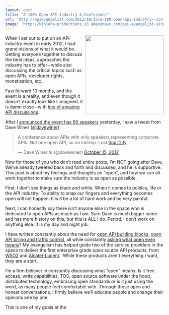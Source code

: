 ```yaml
---
layout: post
title: "A 100% Open API Industry & Conference"
url: 'http://apievangelist.com/2012/10/15/a-100-open-api-industry--conference/'
image: 'http://kinlane-productions.s3.amazonaws.com/api-evangelist-site/blog/open.jpeg'
---
```


<img class="c1" src="http://kinlane-productions.s3.amazonaws.com/open.jpg" alt="" width="250" align="right" />

When I set out to put on an API industry event in early 2012, I had grand visions of what it would be. Getting everyone together to discuss the best ideas, approaches the industry has to offer--while also discussing the critical topics such as open APIs, developer rights, monetization, etc.

Fast forward 10 months, and the event is a reality, and even though it doesn’t exactly look like I imagined, it is damn close--with [lots of amazing API discussions][1].

After I [announced the event has 60 speakers][2] yesterday, I saw a tweet from Dave Winer ([@davewiner][3]):

> A conference about APIs with only speakers representing corporate APIs. Not one open API, so no interop. Lost.[0ox.r2.ly][4]
>
> — Dave Winer ☮ (@davewiner) [October 15, 2012][5]

Now for those of you who don’t read entire posts, I’m NOT going after Dave. We’ve already tweeted back and forth and discussed, and he is supportive. This post is about my feelings and thoughts on "open", and how we can all work together to make sure the industry is as open as possible.

First, I don’t see things as black and white. When it comes to politics, life or the API industry. To ability to snap our fingers and everything becomes open will not happen. It will be a lot of hard work and be very painful.

Next, I can honestly say there isn’t anyone else in the space who is dedicated to open APIs as much as I am. Sure Dave is much bigger name and has more history on this, but this is ALL I do. Period. I don’t work on anything else. It is my day and night job.

I have written constantly about the need for [open API building blocks][6], [open API billing and traffic control][7], all while constantly [asking what open even means][8]? My evangelism has helped guide two of the service providers in the space to deliver the first enterprise grade open source API products, from [WSO2][9] and [Alcatel-Lucent][10].  While these products aren't everything I want, they are a start.

I’m a firm believer in constantly discussing what “open” means. Is it free access, write capabilities, TOS, open source software under the hood, distributed technology, embracing open standards or is it just using the word, as many people feel comfortable with. Through these open and honest conversations, I firmly believe we’ll educate people and change their opinions one by one.

This is one of my goals at the

   [1]: http://www.apistrategyconference.com/sessions.php (lots of amazing API discussions)
   [2]: http://www.apistrategyconference.com/speakers.php (API event has 60 speakers)
   [3]: https://twitter.com/davewiner (@DaveWiner)
   [4]: http://t.co/VBmfy5nb (http://0ox.r2.ly/)
   [5]: https://twitter.com/davewiner/status/257727406872342528
   [6]: http://apievangelist.com/2011/04/04/open-building-blocks-for-an-api/
   [7]: /2011/05/21/open-source-api-billing-and-traffic-control/ (open API billing and traffic control)
   [8]: http://apivoice.com/2012/05/30/public-api-vs-open-api/ (what open even means)
   [9]: http://wso2.com/products/api-manager/ (WSO2)
   [10]: http://apigrove.net/ (Alcatel-Lucent)
